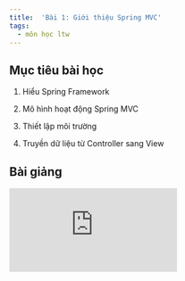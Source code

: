 ```yaml
---
title:  'Bài 1: Giới thiệu Spring MVC'
tags:
  - môn học ltw
---
```


## Mục tiêu bài học
1. Hiểu Spring Framework

2. Mô hình hoạt động Spring MVC

3. Thiết lập môi trường

4. Truyền dữ liệu từ Controller sang View

## Bài giảng
[![SpringMVC_Lesson1.pdf](https://github.com/aohkgnadnart/aohkgnadnart.github.io/files/7193176/SpringMVC_Lesson1.pdf)](https://github.com/aohkgnadnart/aohkgnadnart.github.io/files/7193176/SpringMVC_Lesson1.pdf)
